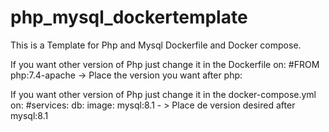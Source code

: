 # php_mysql_dockertemplate

This is a Template for Php and Mysql Dockerfile and Docker compose.

If you want other version of Php just change it in the Dockerfile on:
#FROM php:7.4-apache -> Place the version you want after php:

If you want other version of Php just change it in the docker-compose.yml on:
#services:
  db:
    image: mysql:8.1 - > Place de version desired after mysql:8.1
